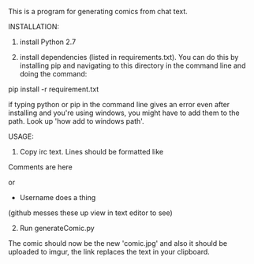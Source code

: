 This is a program for generating comics from chat text.

INSTALLATION:

1. install Python 2.7

2. install dependencies (listed in requirements.txt). 
You can do this by installing pip and navigating to this directory in the command line and doing the command:

pip install -r requirement.txt

if typing python or pip in the command line gives an error even after installing and you're using windows, you might have to add them to the path. Look up 'how add to windows path'.




USAGE:

1. Copy irc text. Lines should be formatted like 

<Username> Comments are here

or

* Username does a thing

(github messes these up view in text editor to see)

2.  Run generateComic.py

The comic should now be the new 'comic.jpg' and also it should be uploaded to imgur, the link replaces the text in your clipboard.
